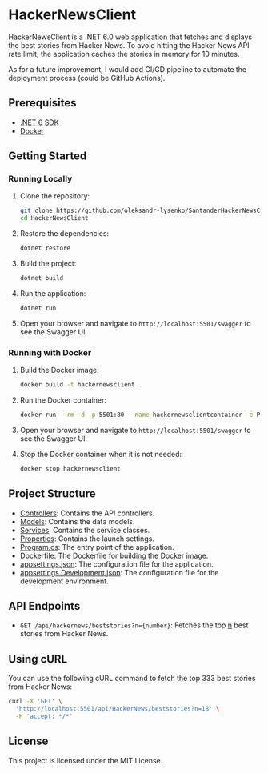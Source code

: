 # HackerNewsClient

HackerNewsClient is a .NET 6.0 web application that fetches and displays the best stories from Hacker News.
To avoid hitting the Hacker News API rate limit, the application caches the stories in memory for 10 minutes.

As for a future improvement, I would add CI/CD pipeline to automate the deployment process (could be GitHub Actions).

## Prerequisites

- [.NET 6 SDK](https://dotnet.microsoft.com/download/dotnet/6.0)
- [Docker](https://www.docker.com/get-started)

## Getting Started

### Running Locally

1. Clone the repository:
    ```sh
    git clone https://github.com/oleksandr-lysenko/SantanderHackerNewsClient.git
    cd HackerNewsClient
    ```

2. Restore the dependencies:
    ```sh
    dotnet restore
    ```

3. Build the project:
    ```sh
    dotnet build
    ```

4. Run the application:
    ```sh
    dotnet run
    ```

5. Open your browser and navigate to `http://localhost:5501/swagger` to see the Swagger UI.

### Running with Docker

1. Build the Docker image:
    ```sh
    docker build -t hackernewsclient .
    ```

2. Run the Docker container:
    ```sh
    docker run --rm -d -p 5501:80 --name hackernewsclientcontainer -e PORT=80 hackernewsclient
    ```

3. Open your browser and navigate to `http://localhost:5501/swagger` to see the Swagger UI.

4. Stop the Docker container when it is not needed:
    ```sh
    docker stop hackernewsclient
    ```

## Project Structure

- [Controllers](https://github.com/oleksandr-lysenko/SantanderHackerNewsClient/tree/main/Controllers): Contains the API controllers.
- [Models](https://github.com/oleksandr-lysenko/SantanderHackerNewsClient/tree/main/Models): Contains the data models.
- [Services](https://github.com/oleksandr-lysenko/SantanderHackerNewsClient/tree/main/Services): Contains the service classes.
- [Properties](https://github.com/oleksandr-lysenko/SantanderHackerNewsClient/tree/main/Properties): Contains the launch settings.
- [Program.cs](https://github.com/oleksandr-lysenko/SantanderHackerNewsClient/blob/main/Program.cs): The entry point of the application.
- [Dockerfile](https://github.com/oleksandr-lysenko/SantanderHackerNewsClient/blob/main/Dockerfile): The Dockerfile for building the Docker image.
- [appsettings.json](https://github.com/oleksandr-lysenko/SantanderHackerNewsClient/blob/main/appsettings.json): The configuration file for the application.
- [appsettings.Development.json](https://github.com/oleksandr-lysenko/SantanderHackerNewsClient/blob/main/appsettings.Development.json): The configuration file for the development environment.

## API Endpoints

- `GET /api/hackernews/beststories?n={number}`: Fetches the top [n](http://_vscodecontentref_/8) best stories from Hacker News.

## Using cURL

You can use the following cURL command to fetch the top 333 best stories from Hacker News:

```sh
curl -X 'GET' \
  'http://localhost:5501/api/HackerNews/beststories?n=18' \
  -H 'accept: */*'
```

## License

This project is licensed under the MIT License.